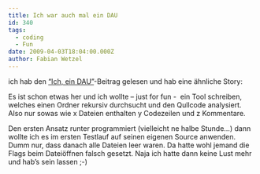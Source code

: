 ```yaml
---
title: Ich war auch mal ein DAU
id: 340
tags:
  - coding
  - Fun
date: 2009-04-03T18:04:00.000Z
author: Fabian Wetzel
---
```


ich hab den [“Ich, ein DAU”](http://blogs.msdn.com/dparys/archive/2009/04/02/ich-ein-dau.aspx)-Beitrag gelesen und hab eine ähnliche Story:

Es ist schon etwas her und ich wollte – just for fun -&#160; ein Tool schreiben, welches einen Ordner rekursiv durchsucht und den Qullcode analysiert. Also nur sowas wie x Dateien enthalten y Codezeilen und z Kommentare.

Den ersten Ansatz runter programmiert (vielleicht ne halbe Stunde…) dann wollte ich es im ersten Testlauf auf seinen eigenen Source anwenden. Dumm nur, dass danach alle Dateien leer waren. Da hatte wohl jemand die Flags beim Dateiöffnen falsch gesetzt. Naja ich hatte dann keine Lust mehr und hab’s sein lassen ;-)
